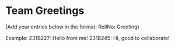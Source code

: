 # Team Greetings

(Add your entries below in the format: RollNo: Greeting)

Example:
231B227: Hello from me!
231B245: Hi, good to collaborate!
